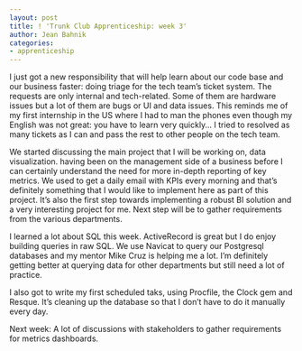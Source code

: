 ```yaml
---
layout: post
title: ! 'Trunk Club Apprenticeship: week 3'
author: Jean Bahnik
categories:
- apprenticeship
---
```

I just got a new responsibility that will help learn about our code base and our business faster: doing triage for the tech team’s ticket system. The requests are only internal and tech-related. Some of them are hardware issues but a lot of them are bugs or UI and data issues. This reminds me of my first internship in the US where I had to man the phones even though my English was not great: you have to learn very quickly… I tried to resolved as many tickets as I can and pass the rest to other people on the tech team.

<!-- more -->

We started discussing the main project that I will be working on, data visualization. having been on the management side of a business before I can certainly understand the need for more in-depth reporting of key metrics. We used to get a daily email with KPIs every morning and that’s definitely something that I would like to implement here as part of this project. It’s also the first step towards implementing a robust BI solution and a very interesting project for me. Next step will be to gather requirements from the various departments.

I learned a lot about SQL this week. ActiveRecord is great but I do enjoy building queries in raw SQL. We use Navicat to query our Postgresql databases and my mentor Mike Cruz is helping me a lot. I’m definitely getting better at querying data for other departments but still need a lot of practice.

I also got to write my first scheduled taks, using Procfile, the Clock gem and Resque. It’s cleaning up the database so that I don’t have to do it manually every day.

Next week: A lot of discussions with stakeholders to gather requirements for metrics dashboards.
